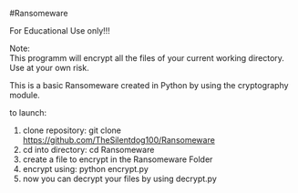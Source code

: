 #Ransomeware  

For Educational Use only!!!  
  
Note:  
This programm will encrypt all the files of your current working directory.  
Use at your own risk.  

This is a basic Ransomeware created in Python by using the cryptography module.

to launch:  
1) clone repository: git clone https://github.com/TheSilentdog100/Ransomeware
2) cd into directory: cd Ransomeware
3) create a file to encrypt in the Ransomeware Folder
4) encrypt using: python encrypt.py
5) now you can decrypt your files by using decrypt.py

